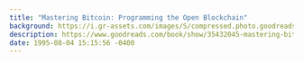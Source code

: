 ```yaml
---
title: "Mastering Bitcoin: Programming the Open Blockchain"
background: https://i.gr-assets.com/images/S/compressed.photo.goodreads.com/books/1497423191l/35432045._SX50_.jpg
description: https://www.goodreads.com/book/show/35432045-mastering-bitcoin
date: 1995-08-04 15:15:56 -0400
---
```

